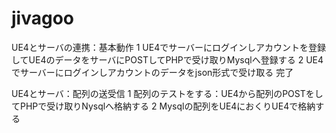 # jivagoo
UE4とサーバの連携：基本動作
1 UE4でサーバーにログインしアカウントを登録してUE4のデータをサーバにPOSTしてPHPで受け取りMysqlへ登録する
2 UE4でサーバーにログインしアカウントのデータをjson形式で受け取る
完了

UE4とサーバ：配列の送受信
1 配列のテストをする：UE4から配列のPOSTをしてPHPで受け取りNysqlへ格納する
2 Mysqlの配列をUE4におくりUE4で格納する
